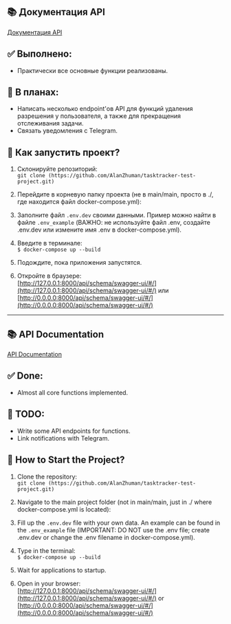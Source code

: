 ## 📚 Документация API
[Документация API](http://127.0.0.1:8000/api/schema/swagger-ui/#/)

## ✅ Выполнено:
- Практически все основные функции реализованы.

## 🚧 В планах:
- Написать несколько endpoint'ов API для функций удаления разрешения у пользователя, а также для прекращения отслеживания задачи.
- Связать уведомления с Telegram.

## 🚀 Как запустить проект?
1. Склонируйте репозиторий:  
   `git clone (https://github.com/AlanZhuman/tasktracker-test-project.git)`
   
2. Перейдите в корневую папку проекта (не в main/main, просто в ./, где находится файл docker-compose.yml):  
   
3. Заполните файл `.env.dev` своими данными. Пример можно найти в файле `.env_example` (ВАЖНО: не используйте файл .env, создайте .env.dev или измените имя .env в docker-compose.yml).
   
4. Введите в терминале:  
   `$ docker-compose up --build`
   
5. Подождите, пока приложения запустятся.

6. Откройте в браузере:  
   [http://127.0.0.1:8000/api/schema/swagger-ui/#/](http://127.0.0.1:8000/api/schema/swagger-ui/#/) или [http://0.0.0.0:8000/api/schema/swagger-ui/#/](http://0.0.0.0:8000/api/schema/swagger-ui/#/)

---

## 📚 API Documentation
[API Documentation](http://127.0.0.1:8000/api/schema/swagger-ui/#/)

## ✅ Done:
- Almost all core functions implemented.

## 🚧 TODO:
- Write some API endpoints for functions.
- Link notifications with Telegram.

## 🚀 How to Start the Project?
1. Clone the repository:  
   `git clone (https://github.com/AlanZhuman/tasktracker-test-project.git)`
   
2. Navigate to the main project folder (not in main/main, just in ./ where docker-compose.yml is located):  
   
3. Fill up the `.env.dev` file with your own data. An example can be found in the `.env_example` file (IMPORTANT: DO NOT use the .env file; create .env.dev or change the .env filename in docker-compose.yml).
   
4. Type in the terminal:  
   `$ docker-compose up --build`
   
5. Wait for applications to startup.

6. Open in your browser:  
   [http://127.0.0.1:8000/api/schema/swagger-ui/#/](http://127.0.0.1:8000/api/schema/swagger-ui/#/) or [http://0.0.0.0:8000/api/schema/swagger-ui/#/](http://0.0.0.0:8000/api/schema/swagger-ui/#/)
